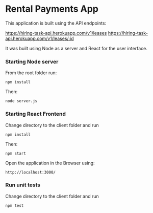 # Rental Payments App

This application is built using the API endpoints:

https://hiring-task-api.herokuapp.com/v1/leases
https://hiring-task-api.herokuapp.com/v1/leases/:id

It was built using Node as a server and React for the user interface.

### Starting Node server

From the root folder run:

`npm install`

Then:

`node server.js`

### Starting React Frontend

Change directory to the client folder and run

`npm install`

Then:

`npm start`

Open the application in the Browser using:

`http://localhost:3000/`

### Run unit tests

Change directory to the client folder and run

`npm test`
